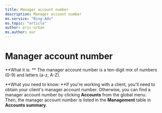 ```yaml
---
title: Manager account number
description: Manager account number
ms.service: "Bing-Ads"
ms.topic: "article"
author: eric-urban
ms.author: eur
---
```


# Manager account number

**What it is: ** The manager account number is a ten-digit mix of numbers (0-9) and letters (a-z, A-Z).

**What you need to know: **If you're working with a client, you'll need to obtain your client's manager account number. Otherwise, you can find a manager account number by clicking **Accounts** from the global menu. Then, the manager account number is listed in the **Management** table in **Accounts summary**.


